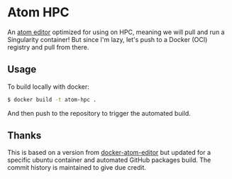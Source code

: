 # Atom HPC

An [atom editor](https://atom.io/) optimized for using on HPC, meaning we will pull and run a Singularity container!
But since I'm lazy, let's push to a Docker (OCI) registry and pull from there.


## Usage

To build locally with docker:

```bash
$ docker build -t atom-hpc .
```

And then push to the repository to trigger the automated build.

## Thanks

This is based on a version from [docker-atom-editor](https://github.com/jamesnetherton/docker-atom-editor)
but updated for a specific ubuntu container and automated GitHub packages build. The commit history is maintained
to give due credit.
